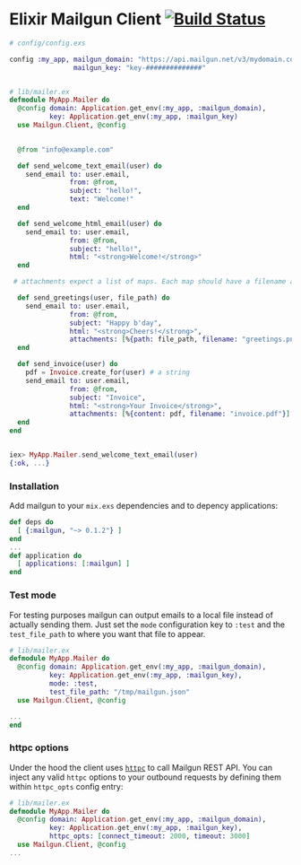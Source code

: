 # Elixir Mailgun Client [![Build Status](https://travis-ci.org/chrismccord/mailgun.svg)](https://travis-ci.org/chrismccord/mailgun)


```elixir
# config/config.exs

config :my_app, mailgun_domain: "https://api.mailgun.net/v3/mydomain.com",
                mailgun_key: "key-##############"


# lib/mailer.ex
defmodule MyApp.Mailer do
  @config domain: Application.get_env(:my_app, :mailgun_domain),
          key: Application.get_env(:my_app, :mailgun_key)
  use Mailgun.Client, @config
                      

  @from "info@example.com"

  def send_welcome_text_email(user) do
    send_email to: user.email,
               from: @from,
               subject: "hello!",
               text: "Welcome!"
  end

  def send_welcome_html_email(user) do
    send_email to: user.email,
               from: @from,
               subject: "hello!",
               html: "<strong>Welcome!</strong>"
  end

 # attachments expect a list of maps. Each map should have a filename and path/content

  def send_greetings(user, file_path) do
    send_email to: user.email,
               from: @from,
               subject: "Happy b'day",
               html: "<strong>Cheers!</strong>",
               attachments: [%{path: file_path, filename: "greetings.png"}]
  end

  def send_invoice(user) do
    pdf = Invoice.create_for(user) # a string
    send_email to: user.email,
               from: @from,
               subject: "Invoice",
               html: "<strong>Your Invoice</strong>",
               attachments: [%{content: pdf, filename: "invoice.pdf"}]
  end
end


iex> MyApp.Mailer.send_welcome_text_email(user)
{:ok, ...}
```

### Installation

Add mailgun to your `mix.exs` dependencies and to depency applications:

  ```elixir
  def deps do
    [ {:mailgun, "~> 0.1.2"} ]
  end
  ...
  def application do
    [ applications: [:mailgun] ]
  end
  ```

### Test mode
For testing purposes mailgun can output emails to a local file instead of
actually sending them. Just set the `mode` configuration key to `:test`
and the `test_file_path` to where you want that file to appear.

```elixir
# lib/mailer.ex
defmodule MyApp.Mailer do
  @config domain: Application.get_env(:my_app, :mailgun_domain),
          key: Application.get_env(:my_app, :mailgun_key),
          mode: :test,
          test_file_path: "/tmp/mailgun.json"
  use Mailgun.Client, @config

...
end
```

### httpc options
Under the hood the client uses [`httpc`](http://erlang.org/doc/man/httpc.html)
to call Mailgun REST API. You can inject any valid `httpc` options to your
outbound requests by defining them within `httpc_opts` config entry:

```elixir
# lib/mailer.ex
defmodule MyApp.Mailer do
  @config domain: Application.get_env(:my_app, :mailgun_domain),
          key: Application.get_env(:my_app, :mailgun_key),
          httpc_opts: [connect_timeout: 2000, timeout: 3000]
  use Mailgun.Client, @config
...
```
